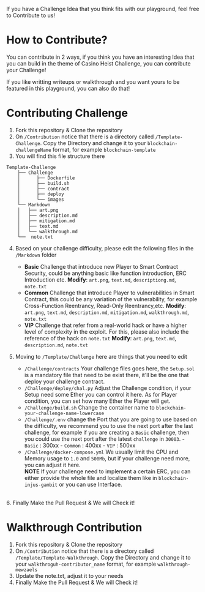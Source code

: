 If you have a Challenge Idea that you think fits with our playground, feel free to Contribute to us!

# How to Contribute?
You can contribute in 2 ways, if you think you have an interesting Idea that you can build in the theme of Casino Heist Challenge, you can contribute your Challenge!

If you like writting writeups or walkthrough and you want yours to be featured in this playground, you can also do that!

# Contributing Challenge
1. Fork this repository & Clone the repository
2. On `/Contribution` notice that there is a directory called `/Template-Challenge`. Copy the Directory and change it to your `blockchain-challengeName` format, for example `blockchain-template`
3. You will find this file structure there 

```text
Template-Challenge
    ├── Challenge
    │      ├── Dockerfile
    │      ├── build.sh
    │      ├── contract
    │      ├── deploy
    │      └── images
    └── Markdown
    │   ├── art.png
    │   ├── description.md
    │   ├── mitigation.md
    │   ├── text.md
    │   └── walkthrough.md
    └──  note.txt
```

4. Based on your challenge difficulty, please edit the following files in the `/Markdown` folder

    - **Basic** 
        Challenge that introduce new Player to Smart Contract Security, could be anything basic like function introduction, ERC Introduction etc.
        **Modify**: `art.png`, `text.md`, `descriptiong.md`, `note.txt`
         <br>
    - **Common**
        Challenge that introduce Player to vulnerabilities in Smart Contract, this could be any variation of the vulnerability, for example Cross-Function Reentrancy, Read-Only Reentrancy,etc.
        **Modify**: `art.png`, `text.md`, `description.md`, `mitigation.md`, `walkthrough.md`, `note.txt`
        <br>
    - **VIP**
        Challenge that refer from a real-world hack or have a higher level of complexity in the exploit. For this, please also include the reference of the hack on `note.txt`
        **Modify**: `art.png`, `text.md`, `description.md`, `note.txt`
        <br>

5. Moving to `/Template/Challenge` here are things that you need to edit
    
    - `/Challenge/contracts`
        Your challenge files goes here, the `Setup.sol` is a mandatory file that need to be exist there, it'll be the one that deploy your challenge contract.
        <br>
    - `/Challenge/deploy/chal.py`
        Adjust the Challenge condition, if your Setup need some Ether you can control it here. As for Player condition, you can set how many Ether the Player will get.
        <br>
    - `/Challenge/build.sh`
        Change the container name to `blockchain-your-challenge-name-lowercase`
        <br>
    - `/Challenge/.env`
        change the Port that you are going to use based on the difficulty, we recommend you to use the next port after the last challenge, for example if you are creating a `Basic` challenge, then you could use the next port after the latest `challenge` in `30003`. 
            - `Basic` : 300xx
            - `Common` : 400xx
            - `VIP` : 500xx
        <br>
    - `/Challenge/docker-compose.yml`
        We usually limit the CPU and Memory usage to `1.0` and `500Mb`, but if your challenge need more, you can adjust it here.
        <br>
**NOTE**
If your challenge need to implement a certain ERC, you can either provide the whole file and localize them like in `blockchain-injus-gambit` or you can use Interface.
<br>
6. Finally Make the Pull Request & We will Check it!

# Walkthrough Contribution
1. Fork this repository & Clone the repository
2. On `/Contribution` notice that there is a directory called `/Template/Template-Walkthrough`. Copy the Directory and change it to your `walkthroguh-contributor_name` format, for example `walkthrough-mewzaels`
3. Update the note.txt, adjust it to your needs
4. Finally Make the Pull Request & We will Check it!

